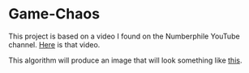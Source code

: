 # Game-Chaos

This project is based on a video I found on the Numberphile YouTube channel. [Here](https://www.youtube.com/watch?v=kbKtFN71Lfs) is that video.

This algorithm will produce an image that will look something like [this](https://github.com/johneastman/Game-Chaos/blob/master/images/trianglular_fractal.PNG).
